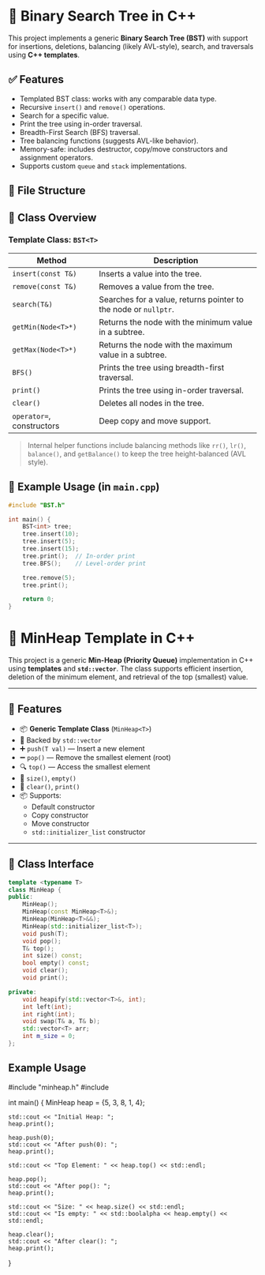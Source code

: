 # 📘 Binary Search Tree in C++

This project implements a generic **Binary Search Tree (BST)** with support for insertions, deletions, balancing (likely AVL-style), search, and traversals using **C++ templates**.

## ✅ Features

- Templated BST class: works with any comparable data type.
- Recursive `insert()` and `remove()` operations.
- Search for a specific value.
- Print the tree using in-order traversal.
- Breadth-First Search (BFS) traversal.
- Tree balancing functions (suggests AVL-like behavior).
- Memory-safe: includes destructor, copy/move constructors and assignment operators.
- Supports custom `queue` and `stack` implementations.

## 📁 File Structure


## 🧱 Class Overview

### Template Class: `BST<T>`

| Method | Description |
|--------|-------------|
| `insert(const T&)` | Inserts a value into the tree. |
| `remove(const T&)` | Removes a value from the tree. |
| `search(T&)` | Searches for a value, returns pointer to the node or `nullptr`. |
| `getMin(Node<T>*)` | Returns the node with the minimum value in a subtree. |
| `getMax(Node<T>*)` | Returns the node with the maximum value in a subtree. |
| `BFS()` | Prints the tree using breadth-first traversal. |
| `print()` | Prints the tree using in-order traversal. |
| `clear()` | Deletes all nodes in the tree. |
| `operator=`, constructors | Deep copy and move support. |

> Internal helper functions include balancing methods like `rr()`, `lr()`, `balance()`, and `getBalance()` to keep the tree height-balanced (AVL style).

## 🧪 Example Usage (in `main.cpp`)

```cpp
#include "BST.h"

int main() {
    BST<int> tree;
    tree.insert(10);
    tree.insert(5);
    tree.insert(15);
    tree.print();  // In-order print
    tree.BFS();    // Level-order print

    tree.remove(5);
    tree.print();

    return 0;
}
```


# 🔽 MinHeap Template in C++

This project is a generic **Min-Heap (Priority Queue)** implementation in C++ using **templates** and **`std::vector`**. The class supports efficient insertion, deletion of the minimum element, and retrieval of the top (smallest) value.

---

## 🚀 Features

- 📦 **Generic Template Class** (`MinHeap<T>`)
- 🧱 Backed by `std::vector`
- ➕ `push(T val)` — Insert a new element
- ➖ `pop()` — Remove the smallest element (root)
- 🔍 `top()` — Access the smallest element
- 📏 `size()`, `empty()`
- 🧹 `clear()`, `print()`
- 📦 Supports:
  - Default constructor
  - Copy constructor
  - Move constructor
  - `std::initializer_list` constructor

---

## 🧠 Class Interface

```cpp
template <typename T>
class MinHeap {
public:
    MinHeap();
    MinHeap(const MinHeap<T>&);
    MinHeap(MinHeap<T>&&);
    MinHeap(std::initializer_list<T>);
    void push(T);
    void pop();
    T& top();
    int size() const;
    bool empty() const;
    void clear();
    void print();

private:
    void heapify(std::vector<T>&, int);
    int left(int);
    int right(int);
    void swap(T& a, T& b);
    std::vector<T> arr;
    int m_size = 0;
};
```
## Example Usage

#include "minheap.h"
#include <iostream>

int main() {
    MinHeap<int> heap = {5, 3, 8, 1, 4};

    std::cout << "Initial Heap: ";
    heap.print();

    heap.push(0);
    std::cout << "After push(0): ";
    heap.print();

    std::cout << "Top Element: " << heap.top() << std::endl;

    heap.pop();
    std::cout << "After pop(): ";
    heap.print();

    std::cout << "Size: " << heap.size() << std::endl;
    std::cout << "Is empty: " << std::boolalpha << heap.empty() << std::endl;

    heap.clear();
    std::cout << "After clear(): ";
    heap.print();
}

